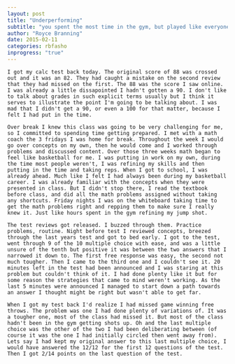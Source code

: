 ```yaml
---
layout: post
title: "Underperforming"
subtitle: "you spent the most time in the gym, but played like everyone else"
author: "Royce Branning"
date: 2015-02-11 
categories: rbfasho
inprogress: "true"
---
```


	I got my calc test back today. The original score of 88 was crossed out and it was an 82. They had caught a mistake on the second review that they had missed on the first. The 88 was the score I saw online. I was already a little dissapointed I hadn't gotten a 90. I don't like to talk about grades in such explicit terms usually but I think it serves to illustrate the point I'm going to be talking about. I was mad that I didn't get a 90, or even a 100 for that matter, because I felt I had put in the time. 

	Over break I knew this class was going to be very challenging for me, so I committed to spending time getting prepared. I met with a math coach the 3 fridays I was home for break. Throughout the week I would go over concepts on my own, then he would come and I worked through problems and discussed content. Over those three weeks math began to feel like basketball for me. I was putting in work on my own, during the time most people weren't, I was refining my skills and then putting in the time and taking reps. When I got to school, I was already ahead. Much like I felt I had always been during my basketball career. I was already familiar with the concepts when they were presented in class. But I didn't stop there, I read the textbook before class, and did all the math problems assigned without taking any shortcuts. Friday nights I was on the whiteboard taking time to get the math problems right and repping them to make sure I really knew it. Just like hours spent in the gym refining my jump shot. 

	The test reviews got released. I buzzed through them. Practice problems, routine. Night before test I reviewed concepts, breezed through the last years test and got to bed early. I got to the test, went through 9 of the 10 multiple choice with ease, and was a little unsure of the tenth but positive it was between the two answers that I narrowed it down to. The first free response was easy, the second not much tougher. Then I came to the third one and I couldn't see it. 20 minutes left in the test had been announced and I was staring at this problem but couldn't think of it. I had done plenty like it but for some reason the strategies that came to mind weren't working. As the last 5 minutes were announced I managed to start down a path towards an answer I thought might be right but wasn't able to get far. 

	When I got my test back I'd realize I had missed game winning free throws. The problem was one I had done plenty of variations of. It was a tougher one, most of the class had missed it. But most of the class hadn't been in the gym getting shots up. Oh and the last multiple choice was the other of the two I had been deliberating between (of course it was the one I had initially circled then went away from). Lets say I had kept my original answer to this last multiple choice, I would have answered the 12/12 for the first 12 questions of the test. Then I got 2/14 points on the last question of the test. 